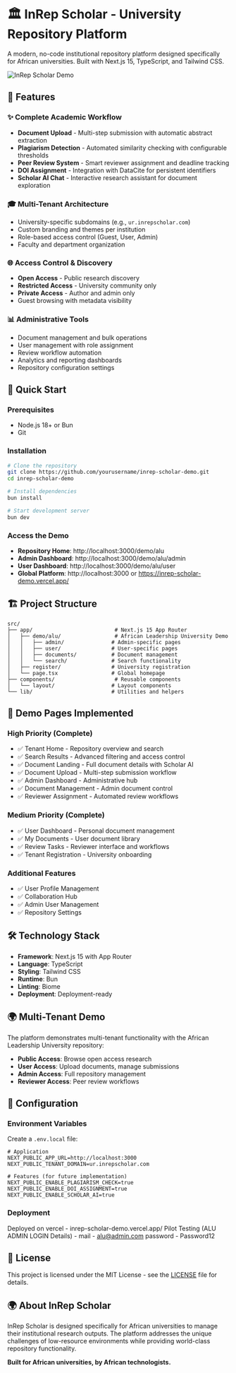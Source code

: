 # 🏛️ InRep Scholar - University Repository Platform

A modern, no-code institutional repository platform designed specifically for African universities. Built with Next.js 15, TypeScript, and Tailwind CSS.

![InRep Scholar Demo](https://github.com/abdulhammedabdulazeez/inrep-scholar-demo)

## 🌟 Features

### ✨ **Complete Academic Workflow**
- **Document Upload** - Multi-step submission with automatic abstract extraction
- **Plagiarism Detection** - Automated similarity checking with configurable thresholds
- **Peer Review System** - Smart reviewer assignment and deadline tracking
- **DOI Assignment** - Integration with DataCite for persistent identifiers
- **Scholar AI Chat** - Interactive research assistant for document exploration

### 🎓 **Multi-Tenant Architecture**
- University-specific subdomains (e.g., `ur.inrepscholar.com`)
- Custom branding and themes per institution
- Role-based access control (Guest, User, Admin)
- Faculty and department organization

### 🌐 **Access Control & Discovery**
- **Open Access** - Public research discovery
- **Restricted Access** - University community only
- **Private Access** - Author and admin only
- Guest browsing with metadata visibility

### 📊 **Administrative Tools**
- Document management and bulk operations
- User management with role assignment
- Review workflow automation
- Analytics and reporting dashboards
- Repository configuration settings

## 🚀 Quick Start

### Prerequisites
- Node.js 18+ or Bun
- Git

### Installation

```bash
# Clone the repository
git clone https://github.com/yourusername/inrep-scholar-demo.git
cd inrep-scholar-demo

# Install dependencies
bun install

# Start development server
bun dev
```

### Access the Demo

- **Repository Home**: http://localhost:3000/demo/alu 
- **Admin Dashboard**: http://localhost:3000/demo/alu/admin
- **User Dashboard**: http://localhost:3000/demo/alu/user
- **Global Platform**: http://localhost:3000 or https://inrep-scholar-demo.vercel.app/

## 🏗️ Project Structure

```
src/
├── app/                          # Next.js 15 App Router
│   ├── demo/alu/                 # African Leadership University Demo
│   │   ├── admin/               # Admin-specific pages
│   │   ├── user/                # User-specific pages
│   │   ├── documents/           # Document management
│   │   └── search/              # Search functionality
│   ├── register/                # University registration
│   └── page.tsx                 # Global homepage
├── components/                   # Reusable components
│   └── layout/                  # Layout components
└── lib/                         # Utilities and helpers
```

## 📱 Demo Pages Implemented

### **High Priority (Complete)**
- ✅ Tenant Home - Repository overview and search
- ✅ Search Results - Advanced filtering and access control
- ✅ Document Landing - Full document details with Scholar AI
- ✅ Document Upload - Multi-step submission workflow
- ✅ Admin Dashboard - Administrative hub
- ✅ Document Management - Admin document control
- ✅ Reviewer Assignment - Automated review workflows

### **Medium Priority (Complete)**
- ✅ User Dashboard - Personal document management
- ✅ My Documents - User document library
- ✅ Review Tasks - Reviewer interface and workflows
- ✅ Tenant Registration - University onboarding

### **Additional Features**
- ✅ User Profile Management
- ✅ Collaboration Hub
- ✅ Admin User Management
- ✅ Repository Settings

## 🛠️ Technology Stack

- **Framework**: Next.js 15 with App Router
- **Language**: TypeScript
- **Styling**: Tailwind CSS
- **Runtime**: Bun
- **Linting**: Biome
- **Deployment**: Deployment-ready

## 🌍 Multi-Tenant Demo

The platform demonstrates multi-tenant functionality with the African Leadership University repository:

- **Public Access**: Browse open access research
- **User Access**: Upload documents, manage submissions
- **Admin Access**: Full repository management
- **Reviewer Access**: Peer review workflows

## 🔧 Configuration

### Environment Variables
Create a `.env.local` file:

```env
# Application
NEXT_PUBLIC_APP_URL=http://localhost:3000
NEXT_PUBLIC_TENANT_DOMAIN=ur.inrepscholar.com

# Features (for future implementation)
NEXT_PUBLIC_ENABLE_PLAGIARISM_CHECK=true
NEXT_PUBLIC_ENABLE_DOI_ASSIGNMENT=true
NEXT_PUBLIC_ENABLE_SCHOLAR_AI=true
```

### Deployment
Deployed on vercel - inrep-scholar-demo.vercel.app/
Pilot Testing (ALU ADMIN LOGIN Details) -
    mail - alu@admin.com
    password - Password12


## 📄 License

This project is licensed under the MIT License - see the [LICENSE](LICENSE) file for details.

## 🌍 About InRep Scholar

InRep Scholar is designed specifically for African universities to manage their institutional research outputs. The platform addresses the unique challenges of low-resource environments while providing world-class repository functionality.

**Built for African universities, by African technologists.**
